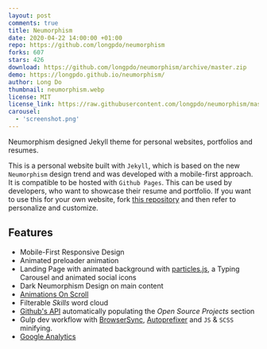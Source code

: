```yaml
---
layout: post
comments: true
title: Neumorphism
date: 2020-04-22 14:00:00 +01:00
repo: https://github.com/longpdo/neumorphism
forks: 607
stars: 426
download: https://github.com/longpdo/neumorphism/archive/master.zip
demo: https://longpdo.github.io/neumorphism/
author: Long Do
thumbnail: neumorphism.webp
license: MIT
license_link: https://raw.githubusercontent.com/longpdo/neumorphism/master/LICENSE
carousel:
  - 'screenshot.png'
---
```


Neumorphism designed Jekyll theme for personal websites, portfolios and resumes.

This is a personal website built with `Jekyll`, which is based on the new `Neumorphism` design trend and was developed with a mobile-first approach. It is compatible to be hosted with `Github Pages`. This can be used by developers, who want to showcase their resume and portfolio. If you want to use this for your own website, fork [this repository](https://github.com/longpdo/neumorphism) and then refer to personalize and customize.

## Features

* Mobile-First Responsive Design
* Animated preloader animation
* Landing Page with animated background with [particles.js](https://vincentgarreau.com/particles.js/), a Typing Carousel and animated social icons
* Dark Neumorphism Design on main content
* [Animations On Scroll](https://michalsnik.github.io/aos/)
* Filterable *Skills* word cloud
* [Github's API](https://developer.github.com/v3/) automatically populating the *Open Source Projects* section
* Gulp dev workflow with [BrowserSync](https://browsersync.io/), [Autoprefixer](https://autoprefixer.github.io/) and `JS` & `SCSS` minifying.
* [Google Analytics](https://analytics.google.com/)
